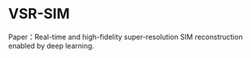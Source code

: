 # VSR-SIM
Paper：Real-time and high-fidelity super-resolution SIM reconstruction enabled by deep learning.
